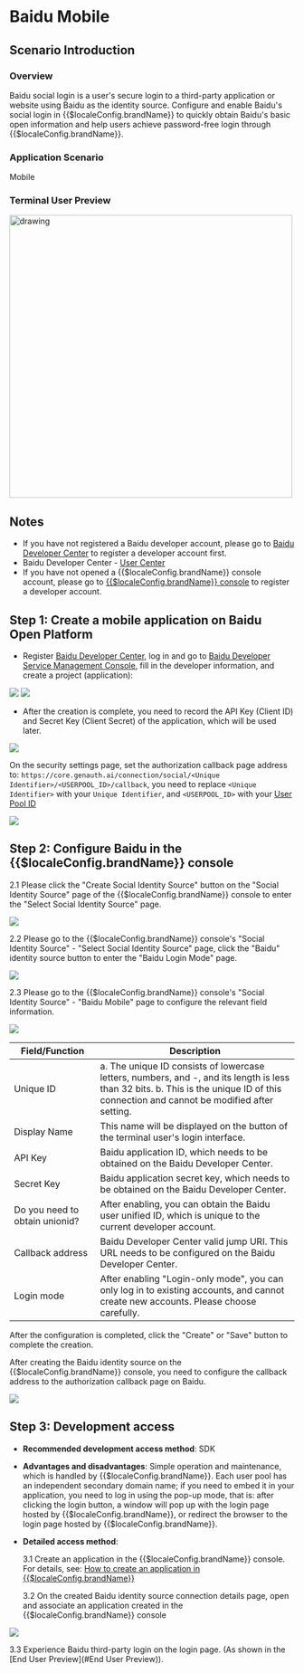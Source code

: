 # Baidu Mobile

<LastUpdated/>

## Scenario Introduction

### Overview

Baidu social login is a user's secure login to a third-party application or website using Baidu as the identity source. Configure and enable Baidu's social login in {{$localeConfig.brandName}} to quickly obtain Baidu's basic open information and help users achieve password-free login through {{$localeConfig.brandName}}.

### Application Scenario

Mobile

### Terminal User Preview

<img src="./images/baidu_0.png" alt="drawing" width="500"/>

## Notes

- If you have not registered a Baidu developer account, please go to [Baidu Developer Center](https://developer.baidu.com/) to register a developer account first.
- Baidu Developer Center - [User Center](http://developer.baidu.com/user/info)
- If you have not opened a {{$localeConfig.brandName}} console account, please go to [{{$localeConfig.brandName}} console](https://www.genauth.ai/) to register a developer account.

## Step 1: Create a mobile application on Baidu Open Platform

- Register [Baidu Developer Center](https://developer.baidu.com/), log in and go to [Baidu Developer Service Management Console](http://developer.baidu.com/console#app/project), fill in the developer information, and create a project (application):

<img src="./images/baidu_1.png">
<img src="./images/baidu_2.png">

- After the creation is complete, you need to record the API Key (Client ID) and Secret Key (Client Secret) of the application, which will be used later.

<img src="./images/baidu_3.png">

On the security settings page, set the authorization callback page address to: `https://core.genauth.ai/connection/social/<Unique Identifier>/<USERPOOL_ID>/callback`, you need to replace `<Unique Identifier>` with your `Unique Identifier`, and `<USERPOOL_ID>` with your [User Pool ID](/guides/faqs/get-userpool-id-and-secret.md)

<img src="./images/baidu_4.png">

## Step 2: Configure Baidu in the {{$localeConfig.brandName}} console

2.1 Please click the "Create Social Identity Source" button on the "Social Identity Source" page of the {{$localeConfig.brandName}} console to enter the "Select Social Identity Source" page.

<img src="./images/baidu_5.png">

2.2 Please go to the {{$localeConfig.brandName}} console's "Social Identity Source" - "Select Social Identity Source" page, click the "Baidu" identity source button to enter the "Baidu Login Mode" page.

<img src="./images/baidu_6.png" >

2.3 Please go to the {{$localeConfig.brandName}} console's "Social Identity Source" - "Baidu Mobile" page to configure the relevant field information.

<img src="./images/baidu_7.png" >

| Field/Function                 | Description                                                                                                                                                                            |
| ------------------------------ | -------------------------------------------------------------------------------------------------------------------------------------------------------------------------------------- |
| Unique ID                      | a. The unique ID consists of lowercase letters, numbers, and -, and its length is less than 32 bits. b. This is the unique ID of this connection and cannot be modified after setting. |
| Display Name                   | This name will be displayed on the button of the terminal user's login interface.                                                                                                      |
| API Key                        | Baidu application ID, which needs to be obtained on the Baidu Developer Center.                                                                                                        |
| Secret Key                     | Baidu application secret key, which needs to be obtained on the Baidu Developer Center.                                                                                                |
| Do you need to obtain unionid? | After enabling, you can obtain the Baidu user unified ID, which is unique to the current developer account.                                                                            |
| Callback address               | Baidu Developer Center valid jump URI. This URL needs to be configured on the Baidu Developer Center.                                                                                  |
| Login mode                     | After enabling "Login-only mode", you can only log in to existing accounts, and cannot create new accounts. Please choose carefully.                                                   |

After the configuration is completed, click the "Create" or "Save" button to complete the creation.

After creating the Baidu identity source on the {{$localeConfig.brandName}} console, you need to configure the callback address to the authorization callback page on Baidu.

<img src="./images/baidu_2.png">

## Step 3: Development access

- **Recommended development access method**: SDK

- **Advantages and disadvantages**: Simple operation and maintenance, which is handled by {{$localeConfig.brandName}}. Each user pool has an independent secondary domain name; if you need to embed it in your application, you need to log in using the pop-up mode, that is: after clicking the login button, a window will pop up with the login page hosted by {{$localeConfig.brandName}}, or redirect the browser to the login page hosted by {{$localeConfig.brandName}}.

- **Detailed access method**:

  3.1 Create an application in the {{$localeConfig.brandName}} console. For details, see: [How to create an application in {{$localeConfig.brandName}}](/guides/app-new/create-app/create-app.md)

  3.2 On the created Baidu identity source connection details page, open and associate an application created in the {{$localeConfig.brandName}} console

<img src="./images/baidu_8.png" >

3.3 Experience Baidu third-party login on the login page. (As shown in the [End User Preview](#End User Preview)).
